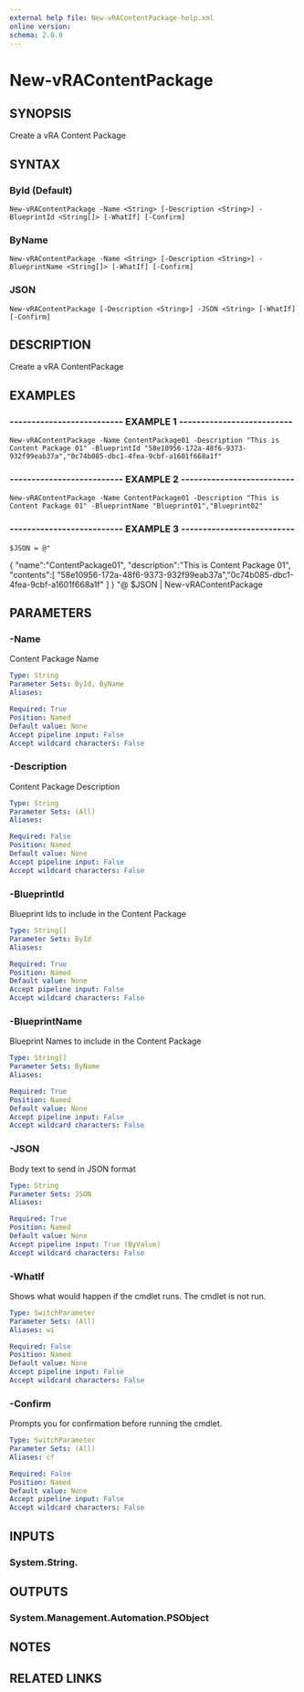 ```yaml
---
external help file: New-vRAContentPackage-help.xml
online version: 
schema: 2.0.0
---
```


# New-vRAContentPackage

## SYNOPSIS
Create a vRA Content Package

## SYNTAX

### ById (Default)
```
New-vRAContentPackage -Name <String> [-Description <String>] -BlueprintId <String[]> [-WhatIf] [-Confirm]
```

### ByName
```
New-vRAContentPackage -Name <String> [-Description <String>] -BlueprintName <String[]> [-WhatIf] [-Confirm]
```

### JSON
```
New-vRAContentPackage [-Description <String>] -JSON <String> [-WhatIf] [-Confirm]
```

## DESCRIPTION
Create a vRA ContentPackage

## EXAMPLES

### -------------------------- EXAMPLE 1 --------------------------
```
New-vRAContentPackage -Name ContentPackage01 -Description "This is Content Package 01" -BlueprintId "58e10956-172a-48f6-9373-932f99eab37a","0c74b085-dbc1-4fea-9cbf-a1601f668a1f"
```

### -------------------------- EXAMPLE 2 --------------------------
```
New-vRAContentPackage -Name ContentPackage01 -Description "This is Content Package 01" -BlueprintName "Blueprint01","Blueprint02"
```

### -------------------------- EXAMPLE 3 --------------------------
```
$JSON = @"
```

{
    "name":"ContentPackage01",
    "description":"This is Content Package 01",
    "contents":\[ "58e10956-172a-48f6-9373-932f99eab37a","0c74b085-dbc1-4fea-9cbf-a1601f668a1f" \]
}
"@
$JSON | New-vRAContentPackage

## PARAMETERS

### -Name
Content Package Name

```yaml
Type: String
Parameter Sets: ById, ByName
Aliases: 

Required: True
Position: Named
Default value: None
Accept pipeline input: False
Accept wildcard characters: False
```

### -Description
Content Package Description

```yaml
Type: String
Parameter Sets: (All)
Aliases: 

Required: False
Position: Named
Default value: None
Accept pipeline input: False
Accept wildcard characters: False
```

### -BlueprintId
Blueprint Ids to include in the Content Package

```yaml
Type: String[]
Parameter Sets: ById
Aliases: 

Required: True
Position: Named
Default value: None
Accept pipeline input: False
Accept wildcard characters: False
```

### -BlueprintName
Blueprint Names to include in the Content Package

```yaml
Type: String[]
Parameter Sets: ByName
Aliases: 

Required: True
Position: Named
Default value: None
Accept pipeline input: False
Accept wildcard characters: False
```

### -JSON
Body text to send in JSON format

```yaml
Type: String
Parameter Sets: JSON
Aliases: 

Required: True
Position: Named
Default value: None
Accept pipeline input: True (ByValue)
Accept wildcard characters: False
```

### -WhatIf
Shows what would happen if the cmdlet runs.
The cmdlet is not run.

```yaml
Type: SwitchParameter
Parameter Sets: (All)
Aliases: wi

Required: False
Position: Named
Default value: None
Accept pipeline input: False
Accept wildcard characters: False
```

### -Confirm
Prompts you for confirmation before running the cmdlet.

```yaml
Type: SwitchParameter
Parameter Sets: (All)
Aliases: cf

Required: False
Position: Named
Default value: None
Accept pipeline input: False
Accept wildcard characters: False
```

## INPUTS

### System.String.

## OUTPUTS

### System.Management.Automation.PSObject

## NOTES

## RELATED LINKS

